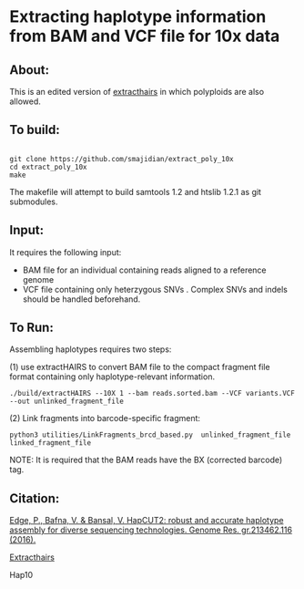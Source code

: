 Extracting haplotype information from BAM and VCF file for 10x data
======

## About:
This is an edited version of [extracthairs](https://github.com/vibansal/HapCUT2)   in which polyploids are also allowed.





## To build:

```

git clone https://github.com/smajidian/extract_poly_10x
cd extract_poly_10x
make 
```

The makefile will attempt to build samtools 1.2 and htslib 1.2.1 as git submodules.




## Input:
It requires the following input:
- BAM file for an individual containing reads aligned to a reference genome
- VCF file containing only heterzygous SNVs . Complex SNVs and indels should be handled beforehand. 




## To Run:

Assembling haplotypes requires two steps:

(1) use extractHAIRS to convert BAM file to the compact fragment file format containing only haplotype-relevant information. 

```
./build/extractHAIRS --10X 1 --bam reads.sorted.bam --VCF variants.VCF --out unlinked_fragment_file
```

(2) Link fragments into barcode-specific fragment:
```
python3 utilities/LinkFragments_brcd_based.py  unlinked_fragment_file linked_fragment_file
```




NOTE: It is required that the BAM reads have the BX (corrected barcode) tag.






## Citation:

[Edge, P., Bafna, V. & Bansal, V. HapCUT2: robust and accurate haplotype assembly for diverse sequencing technologies. Genome Res. gr.213462.116 (2016).](http://genome.cshlp.org/content/early/2016/12/09/gr.213462.116.abstract)

[Extracthairs](https://github.com/vibansal/HapCUT2)

Hap10  





